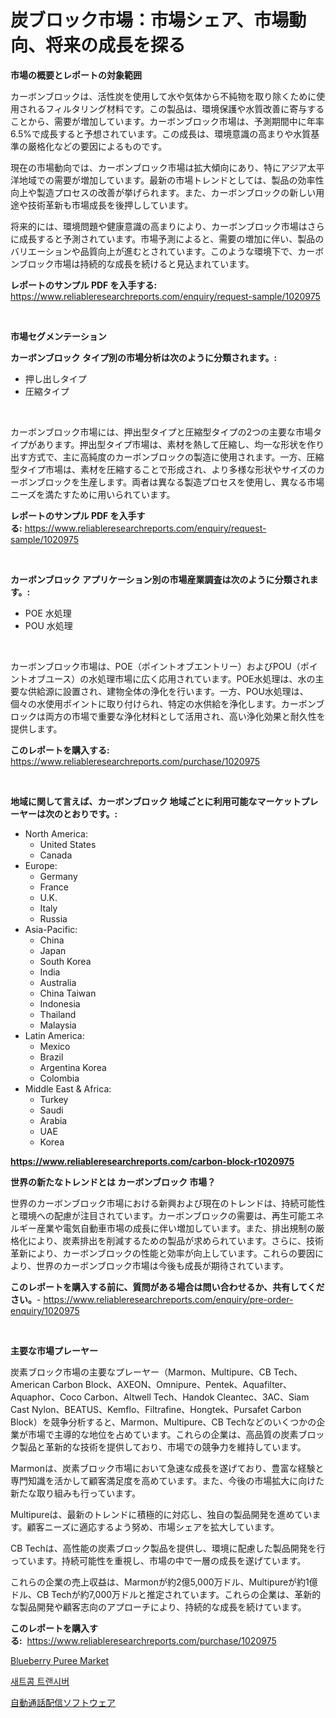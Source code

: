 <p><h1>炭ブロック市場：市場シェア、市場動向、将来の成長を探る</h1></p><p><strong>市場の概要とレポートの対象範囲</strong></p>
<p><p>カーボンブロックは、活性炭を使用して水や気体から不純物を取り除くために使用されるフィルタリング材料です。この製品は、環境保護や水質改善に寄与することから、需要が増加しています。カーボンブロック市場は、予測期間中に年率6.5%で成長すると予想されています。この成長は、環境意識の高まりや水質基準の厳格化などの要因によるものです。</p><p>現在の市場動向では、カーボンブロック市場は拡大傾向にあり、特にアジア太平洋地域での需要が増加しています。最新の市場トレンドとしては、製品の効率性向上や製造プロセスの改善が挙げられます。また、カーボンブロックの新しい用途や技術革新も市場成長を後押ししています。</p><p>将来的には、環境問題や健康意識の高まりにより、カーボンブロック市場はさらに成長すると予測されています。市場予測によると、需要の増加に伴い、製品のバリエーションや品質向上が進むとされています。このような環境下で、カーボンブロック市場は持続的な成長を続けると見込まれています。</p></p>
<p><strong>レポートのサンプル PDF を入手する:</strong> <a href="https://www.reliableresearchreports.com/enquiry/request-sample/1020975">https://www.reliableresearchreports.com/enquiry/request-sample/1020975</a></p>
<p>&nbsp;</p>
<p><strong>市場セグメンテーション</strong></p>
<p><strong>カーボンブロック タイプ別の市場分析は次のように分類されます。:</strong></p>
<p><ul><li>押し出しタイプ</li><li>圧縮タイプ</li></ul></p>
<p>&nbsp;</p>
<p><p>カーボンブロック市場には、押出型タイプと圧縮型タイプの2つの主要な市場タイプがあります。押出型タイプ市場は、素材を熱して圧縮し、均一な形状を作り出す方式で、主に高純度のカーボンブロックの製造に使用されます。一方、圧縮型タイプ市場は、素材を圧縮することで形成され、より多様な形状やサイズのカーボンブロックを生産します。両者は異なる製造プロセスを使用し、異なる市場ニーズを満たすために用いられています。</p></p>
<p><strong>レポートのサンプル PDF を入手する:</strong>&nbsp;<a href="https://www.reliableresearchreports.com/enquiry/request-sample/1020975">https://www.reliableresearchreports.com/enquiry/request-sample/1020975</a></p>
<p>&nbsp;</p>
<p><strong> カーボンブロック アプリケーション別の市場産業調査は次のように分類されます。:</strong></p>
<p><ul><li>POE 水処理</li><li>POU 水処理</li></ul></p>
<p>&nbsp;</p>
<p><p>カーボンブロック市場は、POE（ポイントオブエントリー）およびPOU（ポイントオブユース）の水処理市場に広く応用されています。POE水処理は、水の主要な供給源に設置され、建物全体の浄化を行います。一方、POU水処理は、個々の水使用ポイントに取り付けられ、特定の水供給を浄化します。カーボンブロックは両方の市場で重要な浄化材料として活用され、高い浄化効果と耐久性を提供します。</p></p>
<p><strong>このレポートを購入する:</strong>&nbsp; <a href="https://www.reliableresearchreports.com/purchase/1020975">https://www.reliableresearchreports.com/purchase/1020975</a></p>
<p>&nbsp;</p>
<p><strong>地域に関して言えば、カーボンブロック 地域ごとに利用可能なマーケットプレーヤーは次のとおりです。:</strong></p>
<p><ul>
    <li>
        North America:
        <ul>
            <li>United States</li>
            <li>Canada</li>
        </ul>
    </li>
    <li>
        Europe:
        <ul>
            <li>Germany</li>
            <li>France</li>
            <li>U.K.</li>
            <li>Italy</li>
            <li>Russia</li>
        </ul>
    </li>
    <li>
        Asia-Pacific:
        <ul>
            <li>China</li>
            <li>Japan</li>
            <li>South Korea</li>
            <li>India</li>
            <li>Australia</li>
            <li>China Taiwan</li>
            <li>Indonesia</li>
            <li>Thailand</li>
            <li>Malaysia</li>
        </ul>
    </li>
    <li>
        Latin America:
        <ul>
            <li>Mexico</li>
            <li>Brazil</li>
            <li>Argentina Korea</li>
            <li>Colombia</li>
        </ul>
    </li>
    <li>
        Middle East & Africa:
        <ul>
            <li>Turkey</li>
            <li>Saudi</li>
            <li>Arabia</li>
            <li>UAE</li>
            <li>Korea</li>
        </ul>
    </li>
    </ul></p>
<p><strong><a href="https://www.reliableresearchreports.com/carbon-block-r1020975">https://www.reliableresearchreports.com/carbon-block-r1020975</a></strong>&nbsp;</p>
<p><strong>世界の新たなトレンドとは カーボンブロック 市場？</strong></p>
<p><p>世界のカーボンブロック市場における新興および現在のトレンドは、持続可能性と環境への配慮が注目されています。カーボンブロックの需要は、再生可能エネルギー産業や電気自動車市場の成長に伴い増加しています。また、排出規制の厳格化により、炭素排出を削減するための製品が求められています。さらに、技術革新により、カーボンブロックの性能と効率が向上しています。これらの要因により、世界のカーボンブロック市場は今後も成長が期待されています。</p></p>
<p><strong>このレポートを購入する前に、質問がある場合は問い合わせるか、共有してください。</strong>- <a href="https://www.reliableresearchreports.com/enquiry/pre-order-enquiry/1020975">https://www.reliableresearchreports.com/enquiry/pre-order-enquiry/1020975</a></p>
<p>&nbsp;</p>
<p><strong>主要な市場プレーヤー</strong></p>
<p><p>炭素ブロック市場の主要なプレーヤー（Marmon、Multipure、CB Tech、American Carbon Block、AXEON、Omnipure、Pentek、Aquafilter、Aquaphor、Coco Carbon、Altwell Tech、Handok Cleantec、3AC、Siam Cast Nylon、BEATUS、Kemflo、Filtrafine、Hongtek、Pursafet Carbon Block）を競争分析すると、Marmon、Multipure、CB Techなどのいくつかの企業が市場で主導的な地位を占めています。これらの企業は、高品質の炭素ブロック製品と革新的な技術を提供しており、市場での競争力を維持しています。</p><p>Marmonは、炭素ブロック市場において急速な成長を遂げており、豊富な経験と専門知識を活かして顧客満足度を高めています。また、今後の市場拡大に向けた新たな取り組みも行っています。</p><p>Multipureは、最新のトレンドに積極的に対応し、独自の製品開発を進めています。顧客ニーズに適応するよう努め、市場シェアを拡大しています。</p><p>CB Techは、高性能の炭素ブロック製品を提供し、環境に配慮した製品開発を行っています。持続可能性を重視し、市場の中で一層の成長を遂げています。</p><p>これらの企業の売上収益は、Marmonが約2億5,000万ドル、Multipureが約1億ドル、CB Techが約7,000万ドルと推定されています。これらの企業は、革新的な製品開発や顧客志向のアプローチにより、持続的な成長を続けています。</p></p>
<p><strong>このレポートを購入する:</strong>&nbsp;&nbsp;<a href="https://www.reliableresearchreports.com/purchase/1020975">https://www.reliableresearchreports.com/purchase/1020975</a></p>
<p><p><a href="https://butternut-bug-553.notion.site/Blueberry-Puree-Market-Focuses-on-Market-Share-Size-and-Projected-Forecast-Till-2031-2199901da99e467aa398c9dd392353da">Blueberry Puree Market</a></p><p><a href="https://medium.com/@johnsonlowe2023_38650/satcom-%ED%8A%B8%EB%9E%9C%EC%8B%9C%EB%B2%84-%EC%8B%9C%EC%9E%A5-%EB%A9%94%ED%8A%B8%EB%A6%AD%EC%8A%A4%EC%9D%98-%ED%95%B4%EB%8F%85-%EC%8B%9C%EC%9E%A5-%EC%A0%90%EC%9C%A0%EC%9C%A8-%ED%8A%B8%EB%A0%8C%EB%93%9C-%EB%B0%8F-%EC%84%B1%EC%9E%A5-%ED%8C%A8%ED%84%B4-a5b5b8b4ffcd">새트콤 트랜시버</a></p><p><a href="https://medium.com/@jacobkelly525/%E8%87%AA%E5%8B%95%E9%80%9A%E8%A9%B1%E9%85%8D%E5%88%86%E3%82%BD%E3%83%95%E3%83%88%E3%82%A6%E3%82%A7%E3%82%A2%E5%B8%82%E5%A0%B4%E8%AA%BF%E6%9F%BB%E3%83%AC%E3%83%9D%E3%83%BC%E3%83%88-%E3%81%9D%E3%81%AE%E6%AD%B4%E5%8F%B2%E3%81%A82031%E5%B9%B4%E3%81%BE%E3%81%A7%E3%81%AE%E4%BA%88%E6%B8%AC-69de5b5a78a8">自動通話配信ソフトウェア</a></p></p>